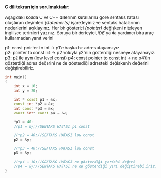 #### C dili tekrarı için sorulmaktadır:</br>
Aşağıdaki kodda C ve C++ dillerinin kurallarına göre sentaks hatası oluşturan deyimleri *(statements)* işaretleyiniz ve sentaks hatalarının nedenlerini açıklayınız. Her bir gösterici *(pointer)* değişkeni niteleyen ingilizce terimleri yazınız. Soruya bir derleyici, *IDE* ya da yardımcı bira araç kullanmadan yanıt verini

p1: const pointer to int -> p1'e başka bir adres atayamayız  
p2: pointer to const int -> p2 yoluyla p2'nin gösterdiği nesneye atayamayız.  
p3: p2 ile aynı (low level const) 
p4: const pointer to const int -> ne p4'ün gösterdiği adres değerini ne de gösterdiği adresteki değişkenin değerini değiştirebiliriz.

```cpp
int main()
{
	int x = 10;
	int y = 20;
	
	int * const p1 = &x;
	const int *p2 = &x;
	int const *p3 = &x;
	const int* const p4 = &x;

	*p1 = 40;
	//p1 = &y;//SENTAKS HATASI p1 const

	//*p2 = 40;//SENTAKS HATASI low const
	p2 = &y;

	//*p3 = 40;//SENTAKS HATASI low const
	p3 = &y;
	
	//*p4 = 40;//SENTAKS HATASI ne gösterdiği yerdeki değeri
	//p4 = &y;//SENTAKS HATASI ne de gösterdiği yeri değiştirebiliriz.
}
```

<!-- [ödev cevabı](https://www.youtube.com/watch?v=LLP0CyEmkJ0) -->